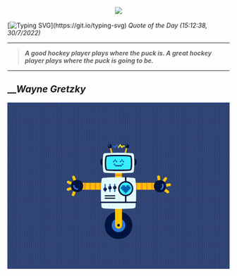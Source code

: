 <p align='center'><img src='https://komarev.com/ghpvc/?username=hungpurdie&label=Total+Vistors&color=brightgreen&style=plastic'></p> 

[![Typing SVG](https://readme-typing-svg.herokuapp.com?font=Press+Start+2P&color=C2F784&size=35&width=900&height=100&lines=Hello+World%2C+I'm+Hung+!)](https://git.io/typing-svg) 
 _Quote of the Day (15:12:38, 30/7/2022)_
___
>**_A good hockey player plays where the puck is. A great hockey player plays where the puck is going to be._**
___

## __**_Wayne Gretzky_**

![RobotDance](src/assets/images/robot-dancing-dribble.gif?style=center)